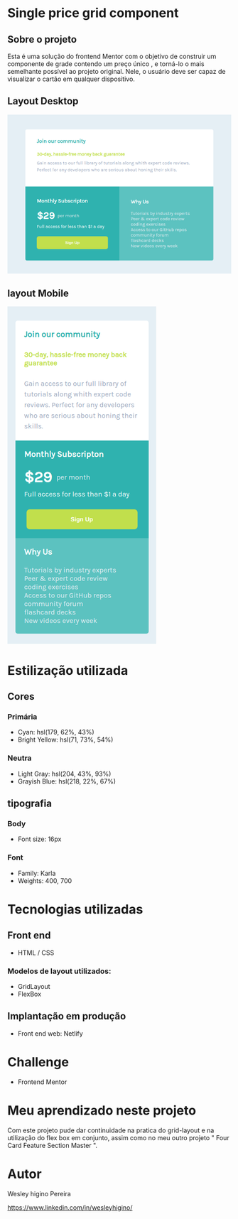 # Single price grid component


## Sobre o projeto

Esta é uma solução do frontend Mentor com o objetivo de construir um componente de grade contendo um preço único  , e torná-lo o mais semelhante possível ao projeto original. Nele, o usuário deve ser capaz de visualizar o cartão em qualquer dispositivo.


## Layout Desktop

![Getting Started](./images/singledesktop.png)

## layout Mobile

![Getting Started](./images/singlemobile.png)

# Estilização utilizada

## Cores

### Primária

- Cyan: hsl(179, 62%, 43%)
- Bright Yellow: hsl(71, 73%, 54%)

### Neutra

- Light Gray: hsl(204, 43%, 93%)
- Grayish Blue: hsl(218, 22%, 67%)

## tipografia

### Body

- Font size: 16px

### Font

- Family: Karla
- Weights: 400, 700

# Tecnologias utilizadas

## Front end

- HTML / CSS 

### Modelos de layout utilizados:

- GridLayout
- FlexBox

## Implantação em produção

- Front end web: Netlify

# Challenge

- Frontend Mentor
  
  
# Meu aprendizado neste projeto
  
  Com este projeto pude dar continuidade na pratica do grid-layout e na utilização do flex box em conjunto, assim como no meu outro projeto " Four Card Feature Section Master ".
  
# Autor

Wesley higino Pereira

https://www.linkedin.com/in/wesleyhigino/
